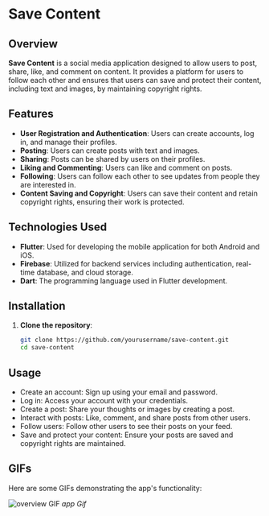 # Save Content

## Overview

**Save Content** is a social media application designed to allow users to post, share, like, and comment on content. It provides a platform for users to follow each other and ensures that users can save and protect their content, including text and images, by maintaining copyright rights.

## Features

- **User Registration and Authentication**: Users can create accounts, log in, and manage their profiles.
- **Posting**: Users can create posts with text and images.
- **Sharing**: Posts can be shared by users on their profiles.
- **Liking and Commenting**: Users can like and comment on posts.
- **Following**: Users can follow each other to see updates from people they are interested in.
- **Content Saving and Copyright**: Users can save their content and retain copyright rights, ensuring their work is protected.

## Technologies Used

- **Flutter**: Used for developing the mobile application for both Android and iOS.
- **Firebase**: Utilized for backend services including authentication, real-time database, and cloud storage.
- **Dart**: The programming language used in Flutter development.

## Installation

1. **Clone the repository**:
   ```bash
   git clone https://github.com/yourusername/save-content.git
   cd save-content

## Usage

  - Create an account: Sign up using your email and password.
  - Log in: Access your account with your credentials.
  - Create a post: Share your thoughts or images by creating a post.
  - Interact with posts: Like, comment, and share posts from other users.
  - Follow users: Follow other users to see their posts on your feed.
  - Save and protect your content: Ensure your posts are saved and copyright rights are maintained.

## GIFs

Here are some GIFs demonstrating the app's functionality:

![overview GIF](gifs/app.gif)
*app Gif*
